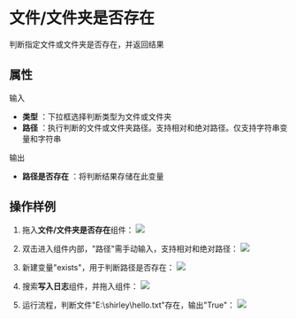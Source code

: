 # 文件/文件夹是否存在

判断指定文件或文件夹是否存在，并返回结果

## 属性

输入

- **类型** ：下拉框选择判断类型为文件或文件夹
- **路径** ：执行判断的文件或文件夹路径。支持相对和绝对路径。仅支持字符串变量和字符串

输出

- **路径是否存在** ：将判断结果存储在此变量

## 操作样例
1. 拖入**文件/文件夹是否存在**组件：
![](https://docimages.blob.core.chinacloudapi.cn/images/Activities/isExist-1.png)

2. 双击进入组件内部，"路径"需手动输入，支持相对和绝对路径：
![](https://docimages.blob.core.chinacloudapi.cn/images/Activities/isExist-2.png)

3. 新建变量"exists"，用于判断路径是否存在：
![](https://docimages.blob.core.chinacloudapi.cn/images/Activities/isExist-3.png)

4. 搜索**写入日志**组件，并拖入组件：
![](https://docimages.blob.core.chinacloudapi.cn/images/Activities/isExist-4.png)

5. 运行流程，判断文件"E:\shirley\hello.txt"存在，输出"True"：
![](https://docimages.blob.core.chinacloudapi.cn/images/Activities/isExist-5.png)